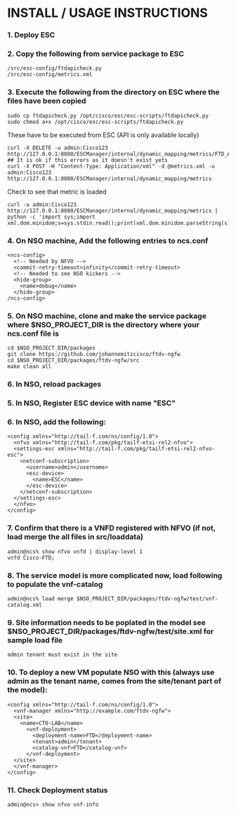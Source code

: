 # INSTALL / USAGE INSTRUCTIONS

### 1. Deploy ESC

### 2. Copy the following from service package to ESC
```
/src/esc-config/ftdapicheck.py
/src/esc-config/metrics.xml
```

### 3. Execute the following from the directory on ESC where the files have been copied
```
sudo cp ftdapicheck.py /opt/cisco/esc/esc-scripts/ftdapicheck.py
sudo chmod a+x /opt/cisco/esc/esc-scripts/ftdapicheck.py
```
These have to be executed from ESC (API is only available locally)
```
curl -X DELETE -u admin:Cisco123 http://127.0.0.1:8080/ESCManager/internal/dynamic_mapping/metrics/FTD_API_PING ## It is ok if this errors as it doesn't exist yets
curl -X POST -H "Content-Type: Application/xml" -d @metrics.xml -u admin:Cisco123 http://127.0.0.1:8080/ESCManager/internal/dynamic_mapping/metrics
```
Check to see that metric is loaded
```
curl -u admin:Cisco123 http://127.0.0.1:8080/ESCManager/internal/dynamic_mapping/metrics | python -c 'import sys;import xml.dom.minidom;s=sys.stdin.read();print(xml.dom.minidom.parseString(s).toprettyxml())'
```

### 4. On NSO machine, Add the following entries to ncs.conf
```
<ncs-config>
  <!-- Needed by NFVO -->
  <commit-retry-timeout>infinity</commit-retry-timeout>
  <!-- Needed to see NSO kickers -->
  <hide-group>
    <name>debug</name>
  </hide-group>
/ncs-config>
```
### 5. On NSO machine, clone and make the service package where $NSO_PROJECT_DIR is the directory where your ncs.conf file is
```
cd $NSO_PROJECT_DIR/packages
git clone https://github.com/johannemitzcisco/ftdv-ngfw
cd $NSO_PROJECT_DIR/packages/ftdv-ngfw/src
make clean all
```

### 6. In NSO, reload packages

### 5. In NSO, Register ESC device with name "ESC"

### 6. In NSO, add the following:
```
<config xmlns="http://tail-f.com/ns/config/1.0">
  <nfvo xmlns="http://tail-f.com/pkg/tailf-etsi-rel2-nfvo">
  <settings-esc xmlns="http://tail-f.com/pkg/tailf-etsi-rel2-nfvo-esc">
    <netconf-subscription>
      <username>admin</username>
      <esc-device>
        <name>ESC</name>
      </esc-device>
    </netconf-subscription>
  </settings-esc>
  </nfvo>
</config>
```
### 7. Confirm that there is a VNFD registered with NFVO (if not, load merge the all files in src/loaddata)
```
admin@ncs% show nfvo vnfd | display-level 1
vnfd Cisco-FTD;
```
### 8. The service model is more complicated now, load following to populate the vnf-catalog
`admin@ncs% load merge $NSO_PROJECT_DIR/packages/ftdv-ngfw/test/vnf-catalog.xml`

### 9. Site information needs to be poplated in the model see $NSO_PROJECT_DIR/packages/ftdv-ngfw/test/site.xml for sample load file
`admin tenant must exist in the site`

### 10. To deploy a new VM populate NSO with this (always use admin as the tenant name, comes from the site/tenant part of the model):
```
<config xmlns="http://tail-f.com/ns/config/1.0">
  <vnf-manager xmlns="http://example.com/ftdv-ngfw">
  <site>
    <name>CTO-LAB</name>
      <vnf-deployment>
        <deployment-name>FTD</deployment-name>
        <tenant>admin</tenant>
        <catalog-vnf>FTD</catalog-vnf>
      </vnf-deployment>
  </site>
  </vnf-manager>
</config>
```
### 11. Check Deployment status
`admin@ncs> show nfvo vnf-info`






